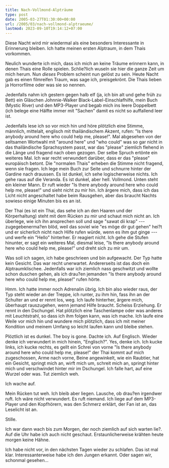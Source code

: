 ```yaml
---
title: Nach-Vollmond-Alpträume
type: post
date: 2005-03-27T01:30:00+00:00
url: /2005/03/nach-vollmond-alptraeume/
lastmod: 2023-09-10T19:14:12+07:00
---
```

Diese Nacht wird mir wiedermal als eine besonders Interessante in Erinnerung bleiben. Ich hatte meinen ersten Alptraum, in dem Thais vorkommen.

Neulich wunderte ich mich, dass ich mich an keine Träume erinnern kann, in denen Thais eine Rolle spielen. Schlie?lich wuseln sie hier die ganze Zeit um mich herum. Nun _dieses_ Problem scheint nun gelöst zu sein. Heute Nacht gab es einen filmreifen Traum, was sage ich, preisgekrönt. Die Thais lieben ja Horrorfilme oder was sie so nennen.

Jedenfalls nahm ich gestern gegen halb elf (ja, ich bin alt und gehe früh zu Bett) ein Gläschen Johnnie-Walker Black-Label-Einschlafhilfe, mein Buch (Mystic River) und den MP3-Player und begab mich ins leere Doppelbett (ich belege eine Hälfte immer mit "Sachen" damit es nicht so auffallend leer ist.

Jedenfalls lese ich so vor mich hin und höre plötzlich eine Stimme, männlich, mittelalt, englisch mit thailändischem Akzent, rufen: "Is there anybody around here who could help me, please!". Mal abgesehen von der seltsamen Wortwahl mit "around here" und "who could" was so gar nicht in das thailändische Sprachsystem passt, war das "please" ziemlich flehend in die Länge und fragend nach oben gezogen. Der selbe Spruch ertönte ein weiteres Mal. Ich war recht verwundert darüber, dass er das "please" europäisch betont. Die "normalen Thais" erheben die Stimme nicht fragend, wenn sie fragen. Ich lege mein Buch zur Seite und schnurre hinter der Gardine nach draussen. Es ist dunkel, ich sehe logischerweise nichts. Ich gehe raus auf die Veranda. Es ist dunkel, aber hell. Vollmond. Unten steht ein kleiner Mann. Er ruft wieder "Is there anybody around here who could help me, please!" und sieht nicht zu mir hin. Ich ärgere mich, dass ich das Licht nicht angeschaltet habe beim Rausgehen, aber das braucht Nachts sowieso einige Minuten bis es an ist.

Der Thai (es ist ein Thai, das sehe ich an den Haaren und der Körperhaltung) steht mit dem Rücken zu mir und schaut mich nicht an. Ich überlege, wie ich ihn ansprechen soll und sage "sawat dii krap" --- zugegebenerma?en blöd, weil das soviel wie "es möge dir gut gehen" hei?t und er sicherlich nicht nach Hilfe rufen würde, wenn es ihm gut ginge --- und werfe ein "Hello" hinterher. Er reagiert nicht. Ich gehe die Stufen hinunter, er sagt ein weiteres Mal, diesmal leise, "Is there anybody around here who could help me, please!" und dreht sich zu mir um.

Was soll ich sagen, ich habe geschrieen und bin aufgewacht. Der Typ hatte kein Gesicht. Das war recht unerwartet. Andererseits ist das doch ein Alptraumklischee. Jedenfalls war ich ziemlich nass geschwitzt und wollte schon duschen gehen, als ich drau?en jemanden "Is there anybody around here who could help me, please!" rufen hörte.

Hmm. Ich hatte immer noch Adrenalin übrig. Ich bin also wieder raus, der Typ steht wieder an der Treppe, ich runter, zu ihm hin, fass ihn an der Schulter an und er rennt los, weg. Ich laufe hinterher, ärgere mich, überhaupt rauszugehen, wenn jemand Hilfe braucht. Scheiss Erziehung. Er rennt in den Dschungel. Hat plötzlich eine Taschenlampe oder was anderes mit Leuchtstrahl, so dass ich ihm folgen kann, was ich mache. Ich laufe eine Weile vor mich hin und wundere mich plötzlich, dass ich mit meiner Kondition und meinem Umfang so leicht laufen kann und bleibe stehen.

Plöztlich ist es dunkel. The boy is gone. Dachte ich. Auf Englisch. Wieder denke ich verwundert in mich hinein, "Englisch?". Yes, denke ich. Ich kucke links, ich kucke rechts, es gellt ein Schrei von vorne "Is there anybody around here who could help me, please!" der Thai kommt auf mich zugeschossen, Arme nach vorne, Beine angewinkelt, wie ein Raubtier, hat ein Gesicht, springt mich an, wirft mich um, schreit mich an, springt hinter mich und verschwindet hinter mir im Dschungel. Ich falle hart, auf eine Wurzel oder was. Tut ziemlich weh.

Ich wache auf.

Mein Rücken tut weh. Ich bleib aber liegen. Lausche, ob drau?en irgendwer ruft. Ich wäre nicht verwundert. Es ruft niemand. Ich liege auf dem MP3-Player und den Kopfhörern, was den Schmerz erklärt, der Fan ist an, das Leselicht ist an.

Stille.

Ich war dann wach bis zum Morgen, der noch ziemlich auf sich warten lie?. Auf die Uhr habe ich auch nicht geschaut. Erstaunlicherweise krähten heute morgen keine Hähne.

Ich habe nicht vor, in den nächsten Tagen wieder zu schlafen. Das ist mal klar. Interessanterweise habe ich den Jungen erkannt. Oder sagen wir, schonmal gesehen...
